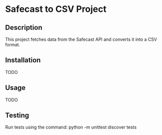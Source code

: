 # Safecast to CSV Project

## Description
This project fetches data from the Safecast API and converts it into a CSV format.

## Installation
TODO

## Usage
TODO

## Testing
Run tests using the command: python -m unittest discover tests
